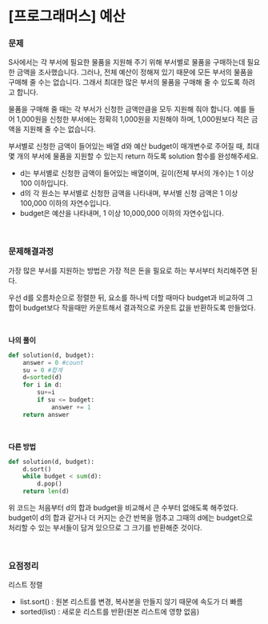 # [프로그래머스] 예산

### 문제

S사에서는 각 부서에 필요한 물품을 지원해 주기 위해 부서별로 물품을 구매하는데 필요한 금액을 조사했습니다. 그러나, 전체 예산이 정해져 있기 때문에 모든 부서의 물품을 구매해 줄 수는 없습니다. 그래서 최대한 많은 부서의 물품을 구매해 줄 수 있도록 하려고 합니다.

물품을 구매해 줄 때는 각 부서가 신청한 금액만큼을 모두 지원해 줘야 합니다. 예를 들어 1,000원을 신청한 부서에는 정확히 1,000원을 지원해야 하며, 1,000원보다 적은 금액을 지원해 줄 수는 없습니다.

부서별로 신청한 금액이 들어있는 배열 d와 예산 budget이 매개변수로 주어질 때, 최대 몇 개의 부서에 물품을 지원할 수 있는지 return 하도록 solution 함수를 완성해주세요.

* d는 부서별로 신청한 금액이 들어있는 배열이며, 길이(전체 부서의 개수)는 1 이상 100 이하입니다.
* d의 각 원소는 부서별로 신청한 금액을 나타내며, 부서별 신청 금액은 1 이상 100,000 이하의 자연수입니다.
* budget은 예산을 나타내며, 1 이상 10,000,000 이하의 자연수입니다.

</br>

### 문제해결과정

가장 많은 부서를 지원하는 방법은 가장 적은 돈을 필요로 하는 부서부터 처리해주면 된다. 

우선 d를 오름차순으로 정렬한 뒤, 요소를 하나씩 더할 때마다 budget과 비교하여 그 합이 budget보다 작을때만 카운트해서 결과적으로 카운트 값을 반환하도록 만들었다.

</br>

**나의 풀이**

```python
def solution(d, budget):
    answer = 0 #count
    su = 0 #합계
    d=sorted(d)
    for i in d:
        su+=i 
        if su <= budget:
            answer += 1
    return answer
```

</br>

**다른 방법**

```python
def solution(d, budget):
    d.sort()
    while budget < sum(d):
        d.pop()
    return len(d)
```

위 코드는 처음부터 d의 합과 budget을 비교해서 큰 수부터 없애도록 해주었다. budget이 d의 합과 같거나 더 커지는 순간 반복을 멈추고 그때의 d에는 budget으로 처리할 수 있는 부서들이 담겨 있으므로 그 크기를 반환해준 것이다. 

</br>

### 요점정리

리스트 정렬

* list.sort()  : 원본 리스트를 변경, 복사본을 만들지 않기 때문에 속도가 더 빠름
* sorted(list) : 새로운 리스트를 반환(원본 리스트에 영향 없음)

